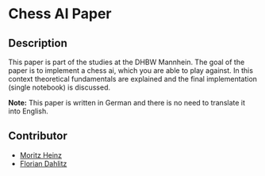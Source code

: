 # Chess AI Paper

## Description

This paper is part of the studies at the DHBW Mannhein.
The goal of the paper is to implement a chess ai, which you are able to play against.
In this context theoretical fundamentals are explained and the final implementation (single notebook) is discussed.

**Note:** This paper is written in German and there is no need to translate it into English.


## Contributor

- [Moritz Heinz](https://github.com/MoritzHeinz)
- [Florian Dahlitz](https://github.com/DahlitzFlorian)
